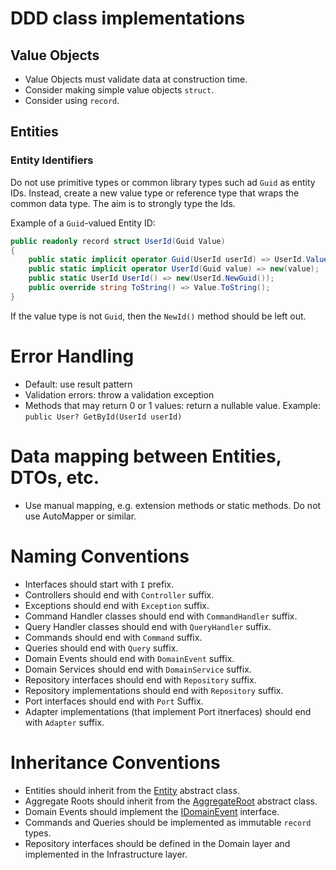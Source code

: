 # DDD class implementations

## Value Objects

- Value Objects must validate data at construction time.
- Consider making simple value objects `struct`.
- Consider using `record`.

## Entities

### Entity Identifiers

Do not use primitive types or common library types such ad `Guid` as entity IDs. Instead, create a new value type 
or reference type that wraps the common data type. The aim is to strongly type the Ids.

Example of a `Guid`-valued Entity ID:

```csharp
public readonly record struct UserId(Guid Value)
{
    public static implicit operator Guid(UserId userId) => UserId.Value;
    public static implicit operator UserId(Guid value) => new(value);
    public static UserId UserId() => new(UserId.NewGuid());
    public override string ToString() => Value.ToString();
}
```

If the value type is not `Guid`, then the `NewId()` method should be left out.

# Error Handling

- Default: use result pattern
- Validation errors: throw a validation exception
- Methods that may return 0 or 1 values: return a nullable value. Example: `public User? GetById(UserId userId)`

# Data mapping between Entities, DTOs, etc.

- Use manual mapping, e.g. extension methods or static methods. Do not use AutoMapper or similar.

# Naming Conventions

- Interfaces should start with `I` prefix.
- Controllers should end with `Controller` suffix.
- Exceptions should end with `Exception` suffix.
- Command Handler classes should end with `CommandHandler` suffix.
- Query Handler classes should end with `QueryHandler` suffix.
- Commands should end with `Command` suffix.
- Queries should end with `Query` suffix.
- Domain Events should end with `DomainEvent` suffix.
- Domain Services should end with `DomainService` suffix.
- Repository interfaces should end with `Repository` suffix.
- Repository implementations should end with `Repository` suffix.
- Port interfaces should end with `Port` Suffix.
- Adapter implementations (that implement Port itnerfaces) should end with `Adapter` suffix.

# Inheritance Conventions

- Entities should inherit from the [Entity<TId>](./src/AICleanTemplate.SharedKernel/Entity.cs) abstract class.
- Aggregate Roots should inherit from the [AggregateRoot<TId>](./src/AICleanTemplate.SharedKernel/AggregateRoot.cs) abstract class.
- Domain Events should implement the [IDomainEvent](./src/AICleanTemplate.SharedKernel/IDomainEvent.cs) interface.
- Commands and Queries should be implemented as immutable `record` types.
- Repository interfaces should be defined in the Domain layer and implemented in the Infrastructure layer.

